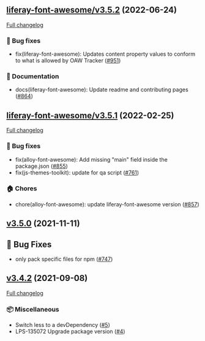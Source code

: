 ## [liferay-font-awesome/v3.5.2](https://github.com/liferay/liferay-frontend-projects/tree/liferay-font-awesome/v3.5.2) (2022-06-24)

[Full changelog](https://github.com/liferay/liferay-frontend-projects/compare/liferay-font-awesome/v3.5.1...liferay-font-awesome/v3.5.2)

### :wrench: Bug fixes

-   fix(liferay-font-awesome): Updates content property values to conform to what is allowed by OAW Tracker ([\#951](https://github.com/liferay/liferay-frontend-projects/pull/951))

### :book: Documentation

-   docs(liferay-font-awesome): Update readme and contributing pages ([\#864](https://github.com/liferay/liferay-frontend-projects/pull/864))

## [liferay-font-awesome/v3.5.1](https://github.com/liferay/liferay-frontend-projects/tree/liferay-font-awesome/v3.5.1) (2022-02-25)

[Full changelog](https://github.com/liferay/liferay-frontend-projects/compare/liferay-font-awesome/v3.5.0...liferay-font-awesome/v3.5.1)

### :wrench: Bug fixes

-   fix(alloy-font-awesome): Add missing "main" field inside the package.json ([\#855](https://github.com/liferay/liferay-frontend-projects/pull/855))
-   fix(js-themes-toolkit): update for qa script ([\#761](https://github.com/liferay/liferay-frontend-projects/pull/761))

### :house: Chores

-   chore(alloy-font-awesome): update liferay-font-awesome version ([\#857](https://github.com/liferay/liferay-frontend-projects/pull/857))

## [v3.5.0](https://github.com/liferay/liferay-frontend-projects/tree/liferay-font-awesomev3.5.0) (2021-11-11)

## :wrench: Bug Fixes

-   only pack specific files for npm ([\#747](https://github.com/liferay/liferay-frontend-projects/pull/747))

## [v3.4.2](https://github.com/liferay/alloy-font-awesome/tree/v3.4.2) (2021-09-08)

[Full changelog](https://github.com/liferay/alloy-font-awesome/compare/v3.2.1...v3.4.2)

### :package: Miscellaneous

-   Switch less to a devDependency ([\#5](https://github.com/liferay/alloy-font-awesome/pull/5))
-   LPS-135072 Upgrade package version ([\#4](https://github.com/liferay/alloy-font-awesome/pull/4))
